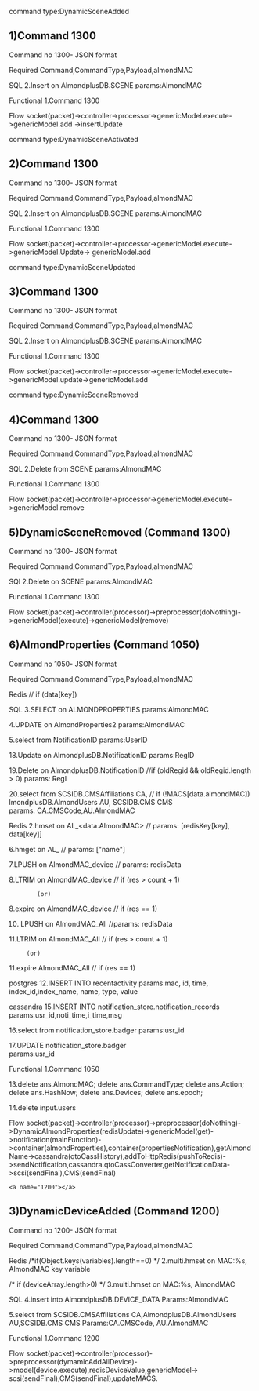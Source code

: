 <a name="1300"></a>
command type:DynamicSceneAdded
## 1)Command 1300
   Command no
   1300- JSON format

   Required
   Command,CommandType,Payload,almondMAC

   SQL
   2.Insert on AlmondplusDB.SCENE
   params:AlmondMAC

   Functional
   1.Command 1300

   Flow
   socket(packet)->controller->processor->genericModel.execute->genericModel.add ->insertUpdate


<a name="1300b"></a>
command type:DynamicSceneActivated
## 2)Command 1300
   Command no
   1300- JSON format

   Required
   Command,CommandType,Payload,almondMAC

   SQL
   2.Insert on AlmondplusDB.SCENE
   params:AlmondMAC

   Functional
   1.Command 1300


   Flow
   socket(packet)->controller->processor->genericModel.execute->genericModel.Update-> genericModel.add


<a name="1300c"></a>
command type:DynamicSceneUpdated
## 3)Command 1300
   Command no
   1300- JSON format

   Required
   Command,CommandType,Payload,almondMAC

   SQL
   2.Insert on AlmondplusDB.SCENE
   params:AlmondMAC
   

   Functional
   1.Command 1300

   Flow
   socket(packet)->controller->processor->genericModel.execute->genericModel.update->genericModel.add

   <a name="1300d"></a>
command type:DynamicSceneRemoved
## 4)Command 1300
   Command no
   1300- JSON format

   Required
   Command,CommandType,Payload,almondMAC

   SQL
   2.Delete from SCENE
   params:AlmondMAC

   Functional
   1.Command 1300

   Flow
   socket(packet)->controller->processor->genericModel.execute->genericModel.remove
<a name="1300e"></a>

## 5)DynamicSceneRemoved (Command 1300)
   Command no
   1300- JSON format

   Required
   Command,CommandType,Payload,almondMAC

   SQl
   2.Delete on SCENE
     params:AlmondMAC

   Functional
   1.Command 1300

   Flow
   socket(packet)->controller(processor)->preprocessor(doNothing)->genericModel(execute)->genericModel(remove)
   
   

 <a name="1050"></a>
## 6)AlmondProperties (Command 1050)
   Command no
   1050- JSON format

   Required
   Command,CommandType,Payload,almondMAC

   Redis
								// if (data[key])

   SQL
   3.SELECT on ALMONDPROPERTIES
   params:AlmondMAC

   4.UPDATE on AlmondProperties2
   params:AlmondMAC

   5.select from NotificationID 
   params:UserID 

   18.Update on AlmondplusDB.NotificationID
   params:RegID

   19.Delete on AlmondplusDB.NotificationID               //if (oldRegid && oldRegid.length > 0)
   params: RegI

   20.select from SCSIDB.CMSAffiliations CA,             // if (!MACS[data.almondMAC])
                  lmondplusDB.AlmondUsers AU,
                  SCSIDB.CMS CMS   
   params: CA.CMSCode,AU.AlmondMAC                            

   Redis
   2.hmset on AL_<data.AlmondMAC>                          // params: [redisKey[key], data[key]]

   6.hmget on AL_<almondMAC>                               // params: ["name"]


   7.LPUSH on AlmondMAC_device                             // params: redisData

   8.LTRIM on AlmondMAC_device                             // if (res > count + 1)

            (or)

   8.expire on AlmondMAC_device                             // if (res == 1)

   10. LPUSH on AlmondMAC_All                               //params: redisData

   11.LTRIM on AlmondMAC_All                               // if (res > count + 1)
                 
		 (or)
		 
   11.expire AlmondMAC_All                                // if (res == 1)

   postgres
   12.INSERT INTO recentactivity
      params:mac, id, time, index_id,index_name, name, type, value

   
   cassandra
   15.INSERT INTO notification_store.notification_records
      params:usr_id,noti_time,i_time,msg  

   16.select from notification_store.badger
      params:usr_id

   17.UPDATE notification_store.badger  
      params:usr_id


   Functional
   1.Command 1050

   

   13.delete ans.AlmondMAC;
      delete ans.CommandType;
      delete ans.Action;
      delete ans.HashNow;
      delete ans.Devices;
      delete ans.epoch;
      
   14.delete input.users

   Flow
    socket(packet)->controller(processor)->preprocessor(doNothing)->DynamicAlmondProperties(redisUpdate)->genericModel(get)->notification(mainFunction)->container(almondProperties),container(propertiesNotification),getAlmondName->cassandra(qtoCassHistory),addToHttpRedis(pushToRedis)->sendNotification,cassandra.qtoCassConverter,getNotificationData->scsi(sendFinal),CMS(sendFinal)
   
    <a name="1200"></a>
## 3)DynamicDeviceAdded (Command 1200)
   Command no
   1200- JSON format

   Required
   Command,CommandType,Payload,almondMAC

   Redis
   /*if(Object.keys(variables).length==0) */
   2.multi.hmset on MAC:%s, AlmondMAC key variable

   /* if (deviceArray.length>0) */
   3.multi.hmset on MAC:%s, AlmondMAC

   SQL
   4.insert into  AlmondplusDB.DEVICE_DATA 
   Params:AlmondMAC

   5.select from SCSIDB.CMSAffiliations CA,AlmondplusDB.AlmondUsers AU,SCSIDB.CMS CMS 
   Params:CA.CMSCode, AU.AlmondMAC 

   Functional
   1.Command 1200

   Flow
   socket(packet)->controller(processor)->preprocessor(dymamicAddAllDevice)->model(device.execute),redisDeviceValue,genericModel-> scsi(sendFinal),CMS(sendFinal),updateMACS.

